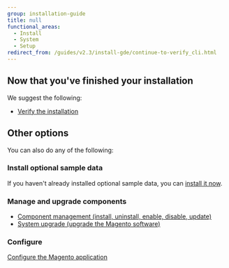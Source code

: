 ```yaml
---
group: installation-guide
title: null
functional_areas:
  - Install
  - System
  - Setup
redirect_from: /guides/v2.3/install-gde/continue-to-verify_cli.html
---
```


## Now that you've finished your installation

We suggest the following:

* [Verify the installation]({{page.baseurl}}/install/post-install/verify-magento-installation.html)

## Other options

You can also do any of the following:

### Install optional sample data

If you haven't already installed optional sample data, you can [install it now]({{page.baseurl}}/*remove).

### Manage and upgrade components

* [Component management (install, uninstall, enable, disable, update)]({{page.baseurl}}/comp-mgr/compman-start.html)
* [System upgrade (upgrade the Magento software)]({{page.baseurl}}/system-update-upgrade/product/start.html)

### Configure

[Configure the Magento application]({{page.baseurl}}/install/post-install/configuration.html)

